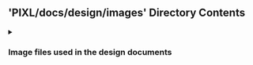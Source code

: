 ## 'PIXL/docs/design/images' Directory Contents

<details>
<summary>
<h3> Image files used in the design documents </h3> 

</summary>

| **Image files** |
| :--- | 
| 100-days.drawio |
| 100-days.drawio.png |
| pixl-multi-project-config.drawio |
| pixl-multi-project-config.png |
| voxl.drawio |
| voxl.drawio.png |

</details>

